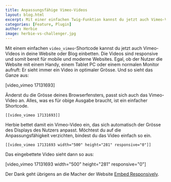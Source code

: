 ```yaml
---
title: Anpassungsfähige Vimeo-Videos
layout: blog.html
excerpt: Mit einer einfachen Twig-Funktion kannst du jetzt auch Vimeo-Videos in deine Website oder Blog einbetten. Egal, ob der Nutzer deine Website mit einem Handy, einem Tablet PC oder einem normalen Monitor aufruft: Er sieht immer ein Video in optimaler Grösse.
categories: [Feature, Plugin]
author: Herbie
image: herbie-vs-challenger.jpg
---
```


Mit einem einfachen `video_vimeo`-Shortcode kannst du jetzt auch Vimeo-Videos in deine
Website oder Blog einbetten. Die Videos sind responsive und somit bereit für
mobile und moderne Websites. Egal, ob der Nutzer die Website mit einem Handy,
einem Tablet PC oder einem normalen Monitor aufruft: Er sieht immer ein Video
in optimaler Grösse. Und so sieht das Ganze aus:

[video_vimeo 17131693]

Änderst du die Grösse deines Browserfensters, passt sich auch das Vimeo-Video
an. Alles, was es für obige Ausgabe braucht, ist ein einfacher Shortcode.

    [[video_vimeo 17131693]]

Herbie bettet damit ein Vimeo-Video ein, das sich automatisch der Grösse des
Displays des Nutzers anpasst. Möchtest du auf die Anpassungsfähigkeit verzichten,
bindest du das Video einfach so ein.

    [[video_vimeo 17131693 width="500" height="281" responsive="0"]]

Das eingebettete Video sieht dann so aus:

[video_vimeo 17131693 width="500" height="281" responsive="0"]

Der Dank geht übrigens an die Macher der Website [Embed Responsively][1].


[1]: http://embedresponsively.com/
